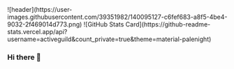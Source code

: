 <div style="display:flex;">
![header](https://user-images.githubusercontent.com/39351982/140095127-c6fef683-a8f5-4be4-9032-2f469014d773.png)
![GitHub Stats Card](https://github-readme-stats.vercel.app/api?username=activeguild&count_private=true&theme=material-palenight)
</div>

### Hi there 👋
<!--
**activeguild/activeguild** is a ✨ _special_ ✨ repository because its `README.md` (this file) appears on your GitHub profile.

Here are some ideas to get you started:

- 🔭 I’m currently working on ...
- 🌱 I’m currently learning ...
- 👯 I’m looking to collaborate on ...
- 🤔 I’m looking for help with ...
- 💬 Ask me about ...
- 📫 How to reach me: ...
- 😄 Pronouns: ...
- ⚡ Fun fact: ...
-->
